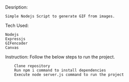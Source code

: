 

Desription:

    Simple Nodejs Script to generate GIF from images.

Tech Used:

    Nodejs
    Expressjs
    GIFencoder
    Canvas

Instruction:
    Follow the below steps to run the project.

        Clone repository
        Run npm i command to install dependencies
        Execute node server.js command to run the project